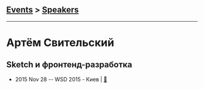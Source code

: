 ## [Events](../README.md) > [Speakers](../speakers.md)
---

# Артём Свительский

## Sketch и фронтенд-разработка
- 2015 Nov 28 -- WSD 2015 - Киев  | [:notebook:](https://wsd.events/2015/11/28/pres/sketch-front-end.pdf)  
